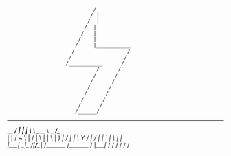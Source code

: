                                 /
                               / |
                              /  |
                             /  |
                            /   |
                           /    |
                          /     |___________
                         /                 /
                        /                 /
                       /___________      /
                                 /      /
                                /      /
                               /      /
                              /      /
                             /      /
                            /      /
                           /      /    
                          /______/
                           

______________ ___  ____ __________  ________  _____________________ 
\__    ___/   |   \|    |   \      \ \______ \ \_   _____/\______   \
  |    | /    ~    \    |   /   |   \ |    |  \ |    __)_  |       _/
  |    | \    Y    /    |  /    |    \|    `   \|        \ |    |   \
  |____|  \___|_  /|______/\____|__  /_______  /_______  / |____|_  /
                \/                 \/        \/        \/         \/ 